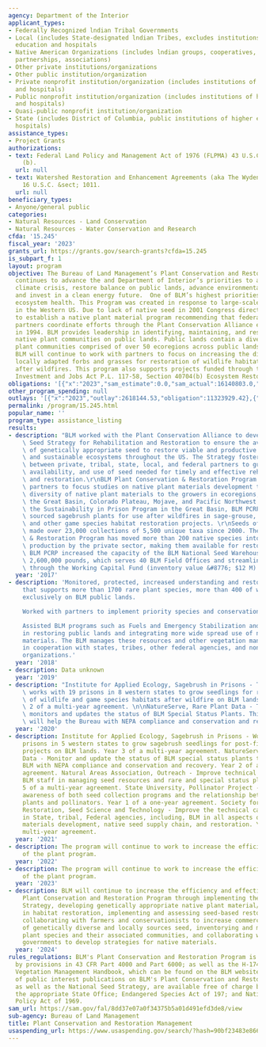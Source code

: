 ```yaml
---
agency: Department of the Interior
applicant_types:
- Federally Recognized lndian Tribal Governments
- Local (includes State-designated lndian Tribes, excludes institutions of higher
  education and hospitals
- Native American Organizations (includes lndian groups, cooperatives, corporations,
  partnerships, associations)
- Other private institutions/organizations
- Other public institution/organization
- Private nonprofit institution/organization (includes institutions of higher education
  and hospitals)
- Public nonprofit institution/organization (includes institutions of higher education
  and hospitals)
- Quasi-public nonprofit institution/organization
- State (includes District of Columbia, public institutions of higher education and
  hospitals)
assistance_types:
- Project Grants
authorizations:
- text: Federal Land Policy and Management Act of 1976 (FLPMA) 43 U.S.C. &sect; §1737
    (b).
  url: null
- text: Watershed Restoration and Enhancement Agreements (aka The Wyden Amendment)
    16 U.S.C. &sect; 1011.
  url: null
beneficiary_types:
- Anyone/general public
categories:
- Natural Resources - Land Conservation
- Natural Resources - Water Conservation and Research
cfda: '15.245'
fiscal_year: '2023'
grants_url: https://grants.gov/search-grants?cfda=15.245
is_subpart_f: 1
layout: program
objective: The Bureau of Land Management’s Plant Conservation and Restoration Program
  continues to advance the and Department of Interior’s priorities to address the
  climate crisis, restore balance on public lands, advance environmental justice,
  and invest in a clean energy future.  One of BLM’s highest priorities is to promote
  ecosystem health. This Program was created in response to large-scale wildfires
  in the Western US. Due to lack of native seed in 2001 Congress directed the BLM
  to establish a native plant material program recommending that federal and non-federal
  partners coordinate efforts through the Plant Conservation Alliance established
  in 1994. BLM provides leadership in identifying, maintaining, and restoring Western
  native plant communities on public lands. Public lands contain a diversity of native
  plant communities comprised of over 50 ecoregions across public lands. In the future,
  BLM will continue to work with partners to focus on increasing the diversity of
  locally adapted forbs and grasses for restoration of wildlife habitat and rehabilitation
  after wildfires. This program also supports projects funded through the Infrastructure
  Investment and Jobs Act P.L. 117-58, Section 40704(b) Ecosystem Restoration.
obligations: '[{"x":"2023","sam_estimate":0.0,"sam_actual":16140803.0,"usa_spending_actual":15246868.01},{"x":"2024","sam_estimate":0.0,"sam_actual":16424841.0,"usa_spending_actual":18653575.14},{"x":"2025","sam_estimate":0.0,"sam_actual":16000000.0,"usa_spending_actual":0.0}]'
other_program_spending: null
outlays: '[{"x":"2023","outlay":2618144.53,"obligation":11323929.42},{"x":"2024","outlay":289018.43,"obligation":9947226.44},{"x":"2025","outlay":0.0,"obligation":0.0}]'
permalink: /program/15.245.html
popular_name: ''
program_type: assistance_listing
results:
- description: "BLM worked with the Plant Conservation Alliance to develop The National\
    \ Seed Strategy for Rehabilitation and Restoration to ensure the availability\
    \ of genetically appropriate seed to restore viable and productive plant communities\
    \ and sustainable ecosystems throughout the US. The Strategy fosters collaboration\
    \ between private, tribal, state, local, and federal partners to guide the development,\
    \ availability, and use of seed needed for timely and effective rehabilitation\
    \ and restoration.\r\nBLM Plant Conservation & Restoration Program works with\
    \ partners to focus studies on native plant materials development to get more\
    \ diversity of native plant materials to the growers in ecoregions, including\
    \ the Great Basin, Colorado Plateau, Mojave, and Pacific Northwest. Working with\
    \ the Sustainability in Prison Program in the Great Basin, BLM PCRP grows locally\
    \ sourced sagebrush plants for use after wildfires in sage-grouse, mule deer,\
    \ and other game species habitat restoration projects. \r\nSeeds of Success has\
    \ made over 23,000 collections of 5,500 unique taxa since 2000. The Plant Conservation\
    \ & Restoration Program has moved more than 200 native species into commercial\
    \ production by the private sector, making them available for restoration projects.\
    \ BLM PCRP increased the capacity of the BLM National Seed Warehouse System to\
    \ 2,600,000 pounds, which serves 40 BLM Field Offices and streamlines seed procurement\
    \ through the Working Capital Fund (inventory value &#8776; $12 M)."
  year: '2017'
- description: 'Monitored, protected, increased understanding and restored habitat
    that supports more than 1700 rare plant species, more than 400 of which are found
    exclusively on BLM public lands.

    Worked with partners to implement priority species and conservation actions.

    Assisted BLM programs such as Fuels and Emergency Stabilization and  Restoration
    in restoring public lands and integrating more wide spread use of native plant
    materials. The BLM manages these resources and other vegetation management activities
    in cooperation with states, tribes, other federal agencies, and non-governmental
    organizations.'
  year: '2018'
- description: Data unknown
  year: '2019'
- description: "Institute for Applied Ecology, Sagebrush in Prisons - This project\
    \ works with 19 prisons in 8 western states to grow seedlings for restoration\
    \ of wildlife and game species habitats after wildfire on BLM lands. This is year\
    \ 2 of a multi-year agreement. \n\nNatureServe, Rare Plant Data - This project\
    \ monitors and updates the status of BLM Special Status Plants. This information\
    \ will help the Bureau with NEPA compliance and conservation and recovery."
  year: '2020'
- description: Institute for Applied Ecology, Sagebrush in Prisons - Work with 10
    prisons in 5 western states to grow sagebrush seedlings for post-fire restoration
    projects on BLM lands. Year 3 of a multi-year agreement. NatureServe, Rare Plant
    Data - Monitor and update the status of BLM special status plants to assist the
    BLM with NEPA compliance and conservation and recovery. Year 2 of a multi-year
    agreement. Natural Areas Association, Outreach - Improve technical capacity of
    BLM staff in managing seed resources and rare and special status plants. Year
    5 of a multi-year agreement. State University, Pollinator Project - Raise the
    awareness of both seed collection programs and the relationship between native
    plants and pollinators. Year 1 of a one-year agreement. Society for Ecological
    Restoration, Seed Science and Technology - Improve the technical capacity of staff
    in State, tribal, Federal agencies, including, BLM in all aspects of native plant
    materials development, native seed supply chain, and restoration. Year 1 of a
    multi-year agreement.
  year: '2021'
- description: The program will continue to work to increase the efficiency and effectiveness
    of the plant program.
  year: '2022'
- description: The program will continue to work to increase the efficiency and effectiveness
    of the plant program.
  year: '2023'
- description: BLM will continue to increase the efficiency and effectiveness of the
    Plant Conservation and Restoration Program through implementing the National Seed
    Strategy, developing genetically appropriate native plant material/seed for use
    in habitat restoration, implementing and assessing seed-based restoration techniques/efforts,
    collaborating with farmers and conservationists to increase commercial availability
    of genetically diverse and locally sources seed, inventorying and monitoring rare
    plant species and their associated communities, and collaborating with Tribal
    governments to develop strategies for native materials.
  year: '2024'
rules_regulations: BLM's Plant Conservation and Restoration Program is generally guided
  by provisions in 43 CFR Part 4000 and Part 6000; as well as the H-1740-2 - Integrated
  Vegetation Management Handbook, which can be found on the BLM website.  A variety
  of public interest publications on BLM's Plant Conservation and Restoration Program,
  as well as the National Seed Strategy, are available free of charge by contacting
  the appropriate State Office; Endangered Species Act of 197; and National Environmental
  Policy Act of 1969.
sam_url: https://sam.gov/fal/8dd37e07a0f34375b5a01d491efd3de8/view
sub-agency: Bureau of Land Management
title: Plant Conservation and Restoration Management
usaspending_url: https://www.usaspending.gov/search/?hash=90bf23483e866d503841a127b862160e
---
```

